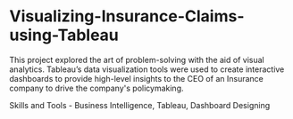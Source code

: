 # Visualizing-Insurance-Claims-using-Tableau

This project explored the art of problem-solving with the aid of visual analytics. Tableau’s data visualization tools were used to create interactive dashboards to provide high-level insights to the CEO of an Insurance company to drive the company's policymaking.


Skills and Tools - Business Intelligence, Tableau, Dashboard Designing
